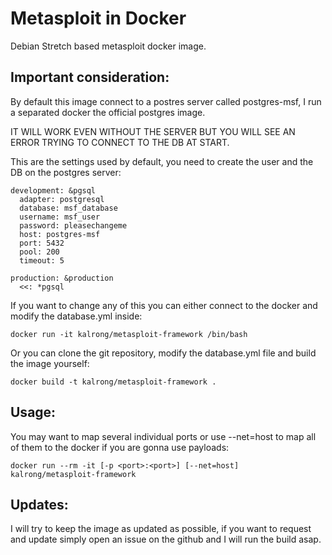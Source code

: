 Metasploit in Docker
====================

Debian Stretch based metasploit docker image.

Important consideration:
-----

By default this image connect to a postres server called postgres-msf, I run a separated docker the official postgres image.

IT WILL WORK EVEN WITHOUT THE SERVER BUT YOU WILL SEE AN ERROR TRYING TO CONNECT TO THE DB AT START.

This are the settings used by default, you need to create the user and the DB on the postgres server:

```
development: &pgsql
  adapter: postgresql
  database: msf_database
  username: msf_user
  password: pleasechangeme
  host: postgres-msf
  port: 5432
  pool: 200
  timeout: 5

production: &production
  <<: *pgsql
```

If you want to change any of this you can either connect to the docker and modify the database.yml inside:

```
docker run -it kalrong/metasploit-framework /bin/bash
```

Or you can clone the git repository, modify the database.yml file and build the image yourself:

```
docker build -t kalrong/metasploit-framework .
```

Usage:
-----

You may want to map several individual ports or use --net=host to map all of them to the docker if you are gonna use payloads:

```
docker run --rm -it [-p <port>:<port>] [--net=host] kalrong/metasploit-framework
```

Updates:
--------

I will try to keep the image as updated as possible, if you want to request and update simply open an issue on the github and I will run the build asap.

